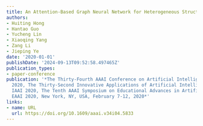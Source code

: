 ```yaml
---
title: An Attention-Based Graph Neural Network for Heterogeneous Structural Learning
authors:
- Huiting Hong
- Hantao Guo
- Yucheng Lin
- Xiaoqing Yang
- Zang Li
- Jieping Ye
date: '2020-01-01'
publishDate: '2024-09-13T09:52:58.497465Z'
publication_types:
- paper-conference
publication: '*The Thirty-Fourth AAAI Conference on Artificial Intelligence, AAAI
  2020, The Thirty-Second Innovative Applications of Artificial Intelligence Conference,
  IAAI 2020, The Tenth AAAI Symposium on Educational Advances in Artificial Intelligence,
  EAAI 2020, New York, NY, USA, February 7-12, 2020*'
links:
- name: URL
  url: https://doi.org/10.1609/aaai.v34i04.5833
---
```

